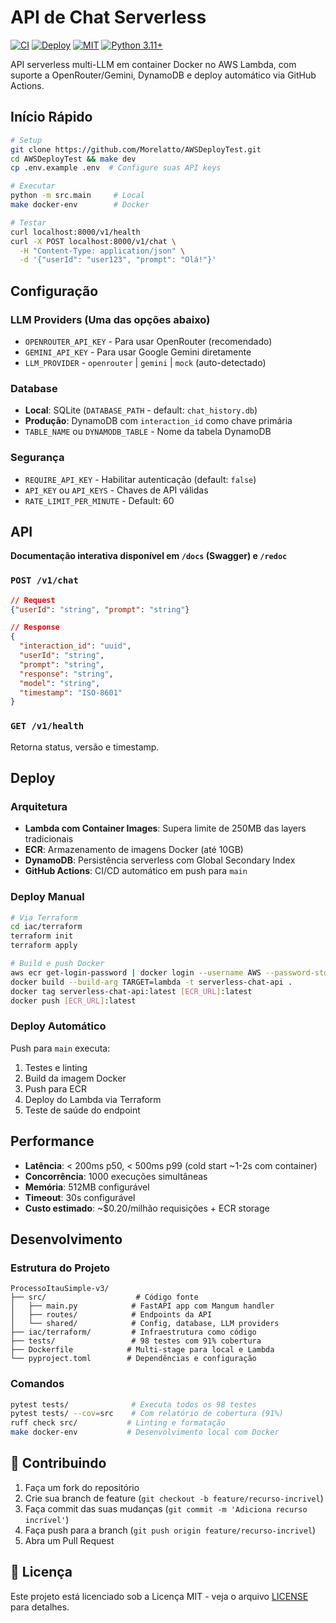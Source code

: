# API de Chat Serverless

[![CI](https://github.com/Morelatto/AWSDeployTest/actions/workflows/ci.yml/badge.svg)](https://github.com/Morelatto/AWSDeployTest/actions/workflows/ci.yml)
[![Deploy](https://github.com/Morelatto/AWSDeployTest/actions/workflows/deploy.yml/badge.svg)](https://github.com/Morelatto/AWSDeployTest/actions/workflows/deploy.yml)
[![MIT](https://img.shields.io/badge/License-MIT-yellow.svg)](LICENSE)
[![Python 3.11+](https://img.shields.io/badge/python-3.11+-blue.svg)](https://www.python.org/downloads/)

API serverless multi-LLM em container Docker no AWS Lambda, com suporte a OpenRouter/Gemini, DynamoDB e deploy automático via GitHub Actions.

## Início Rápido

```bash
# Setup
git clone https://github.com/Morelatto/AWSDeployTest.git
cd AWSDeployTest && make dev
cp .env.example .env  # Configure suas API keys

# Executar
python -m src.main     # Local
make docker-env        # Docker

# Testar
curl localhost:8000/v1/health
curl -X POST localhost:8000/v1/chat \
  -H "Content-Type: application/json" \
  -d '{"userId": "user123", "prompt": "Olá!"}'
```

## Configuração

### LLM Providers (Uma das opções abaixo)
- `OPENROUTER_API_KEY` - Para usar OpenRouter (recomendado)
- `GEMINI_API_KEY` - Para usar Google Gemini diretamente
- `LLM_PROVIDER` - `openrouter` | `gemini` | `mock` (auto-detectado)

### Database
- **Local**: SQLite (`DATABASE_PATH` - default: `chat_history.db`)
- **Produção**: DynamoDB com `interaction_id` como chave primária
- `TABLE_NAME` ou `DYNAMODB_TABLE` - Nome da tabela DynamoDB

### Segurança
- `REQUIRE_API_KEY` - Habilitar autenticação (default: `false`)
- `API_KEY` ou `API_KEYS` - Chaves de API válidas
- `RATE_LIMIT_PER_MINUTE` - Default: 60

## API

**Documentação interativa disponível em `/docs` (Swagger) e `/redoc`**

### `POST /v1/chat`
```json
// Request
{"userId": "string", "prompt": "string"}

// Response
{
  "interaction_id": "uuid",
  "userId": "string",
  "prompt": "string",
  "response": "string",
  "model": "string",
  "timestamp": "ISO-8601"
}
```

### `GET /v1/health`
Retorna status, versão e timestamp.

## Deploy

### Arquitetura
- **Lambda com Container Images**: Supera limite de 250MB das layers tradicionais
- **ECR**: Armazenamento de imagens Docker (até 10GB)
- **DynamoDB**: Persistência serverless com Global Secondary Index
- **GitHub Actions**: CI/CD automático em push para `main`

### Deploy Manual
```bash
# Via Terraform
cd iac/terraform
terraform init
terraform apply

# Build e push Docker
aws ecr get-login-password | docker login --username AWS --password-stdin [ECR_URL]
docker build --build-arg TARGET=lambda -t serverless-chat-api .
docker tag serverless-chat-api:latest [ECR_URL]:latest
docker push [ECR_URL]:latest
```

### Deploy Automático
Push para `main` executa:
1. Testes e linting
2. Build da imagem Docker
3. Push para ECR
4. Deploy do Lambda via Terraform
5. Teste de saúde do endpoint

## Performance
- **Latência**: < 200ms p50, < 500ms p99 (cold start ~1-2s com container)
- **Concorrência**: 1000 execuções simultâneas
- **Memória**: 512MB configurável
- **Timeout**: 30s configurável
- **Custo estimado**: ~$0.20/milhão requisições + ECR storage

## Desenvolvimento

### Estrutura do Projeto
```
ProcessoItauSimple-v3/
├── src/                    # Código fonte
│   ├── main.py            # FastAPI app com Mangum handler
│   ├── routes/            # Endpoints da API
│   └── shared/            # Config, database, LLM providers
├── iac/terraform/         # Infraestrutura como código
├── tests/                 # 98 testes com 91% cobertura
├── Dockerfile            # Multi-stage para local e Lambda
└── pyproject.toml        # Dependências e configuração
```

### Comandos
```bash
pytest tests/              # Executa todos os 98 testes
pytest tests/ --cov=src    # Com relatório de cobertura (91%)
ruff check src/           # Linting e formatação
make docker-env           # Desenvolvimento local com Docker
```

## 🤝 Contribuindo

1. Faça um fork do repositório
2. Crie sua branch de feature (`git checkout -b feature/recurso-incrivel`)
3. Faça commit das suas mudanças (`git commit -m 'Adiciona recurso incrível'`)
4. Faça push para a branch (`git push origin feature/recurso-incrivel`)
5. Abra um Pull Request

## 📄 Licença

Este projeto está licenciado sob a Licença MIT - veja o arquivo [LICENSE](LICENSE) para detalhes.